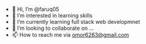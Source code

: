 - 👋 Hi, I’m @faruq05
- 👀 I’m interested in learning skills
- 🌱 I’m currently learning full stack web developmnet
- 💞️ I’m looking to collaborate on ...
- 📫 How to reach me via omor6263@gmail.com

<!---
faruq05/faruq05 is a ✨ special ✨ repository because its `README.md` (this file) appears on your GitHub profile.
You can click the Preview link to take a look at your changes.
--->
